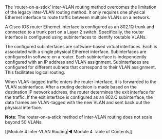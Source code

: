 The ‘router-on-a-stick’ inter-VLAN routing method overcomes the limitation of the legacy inter-VLAN routing method. It only requires one physical Ethernet interface to route traffic between multiple VLANs on a network.

A Cisco IOS router Ethernet interface is configured as an 802.1Q trunk and connected to a trunk port on a Layer 2 switch. Specifically, the router interface is configured using subinterfaces to identify routable VLANs.

The configured subinterfaces are software-based virtual interfaces. Each is associated with a single physical Ethernet interface. Subinterfaces are configured in software on a router. Each subinterface is independently configured with an IP address and VLAN assignment. Subinterfaces are configured for different subnets that correspond to their VLAN assignment. This facilitates logical routing.

When VLAN-tagged traffic enters the router interface, it is forwarded to the VLAN subinterface. After a routing decision is made based on the destination IP network address, the router determines the exit interface for the traffic. If the exit interface is configured as an 802.Q subinterface, the data frames are VLAN-tagged with the new VLAN and sent back out the physical interface.

**Note:** The router-on-a-stick method of inter-VLAN routing does not scale beyond 50 VLANs.

[[Module 4 Inter-VLAN Routing|◀ Module 4 Table of Contents]]